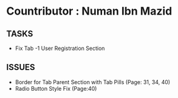 # Countributor : Numan Ibn Mazid

## TASKS

* Fix Tab -1 User Registration Section

## ISSUES

* Border for Tab Parent Section with Tab Pills (Page: 31, 34, 40)
* Radio Button Style Fix (Page:40)
